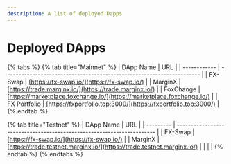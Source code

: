 ```yaml
---
description: A list of deployed Dapps
---
```


# Deployed DApps



{% tabs %}
{% tab title="Mainnet" %}
| DApp Name    | URL                                                                    |
| ------------ | ---------------------------------------------------------------------- |
| FX-Swap      | [https://fx-swap.io/](https://fx-swap.io/)                             |
| MarginX      | [https://trade.marginx.io/](https://trade.marginx.io/)                 |
| FoxChange    | [https://marketplace.foxchange.io/](https://marketplace.foxchange.io/) |
| FX Portfolio | [https://fxportfolio.top:3000/](https://fxportfolio.top:3000/)         |
{% endtab %}

{% tab title="Testnet" %}
| DApp Name | URL                                                                    |
| --------- | ---------------------------------------------------------------------- |
| FX-Swap   | [https://fx-swap.io/](https://fx-swap.io/)                             |
| MarginX   | [https://trade.testnet.marginx.io/](https://trade.testnet.marginx.io/) |
|           |                                                                        |
{% endtab %}
{% endtabs %}
